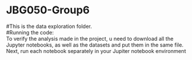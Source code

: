 # JBG050-Group6
#This is the data exploration folder. \
#Running the code:\
To verify the analysis made in the project, u need to download all the Jupyter notebooks, as well as the datasets and put them in the same file.\
Next, run each notebook separately in your Jupiter notebook environment
